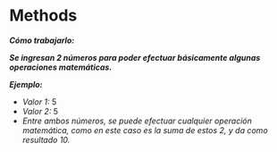 # Methods

**_Cómo trabajarlo:_**

**_Se ingresan 2 números para poder efectuar básicamente algunas operaciones matemáticas._**

**_Ejemplo:_**

- _Valor 1:_ 5
- _Valor 2:_ 5
- _Entre ambos números, se puede efectuar cualquier operación matemática, como en este caso es la suma de estos 2, y da como resultado 10._
